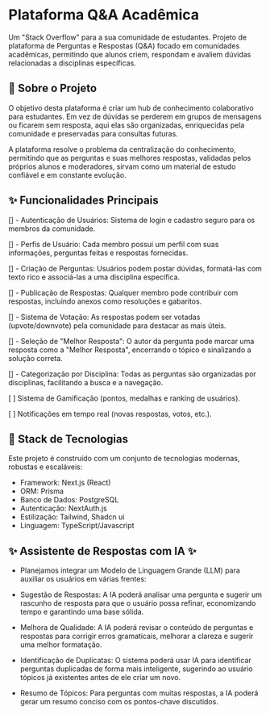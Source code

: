 # Plataforma Q&A Acadêmica
Um "Stack Overflow" para a sua comunidade de estudantes. Projeto de plataforma de Perguntas e Respostas (Q&A) focado em comunidades acadêmicas, permitindo que alunos criem, respondam e avaliem dúvidas relacionadas a disciplinas específicas.

## 🎯 Sobre o Projeto
O objetivo desta plataforma é criar um hub de conhecimento colaborativo para estudantes. Em vez de dúvidas se perderem em grupos de mensagens ou ficarem sem resposta, aqui elas são organizadas, enriquecidas pela comunidade e preservadas para consultas futuras.

A plataforma resolve o problema da centralização do conhecimento, permitindo que as perguntas e suas melhores respostas, validadas pelos próprios alunos e moderadores, sirvam como um material de estudo confiável e em constante evolução.

## ✨ Funcionalidades Principais
[] - Autenticação de Usuários: Sistema de login e cadastro seguro para os membros da comunidade.

[] - Perfis de Usuário: Cada membro possui um perfil com suas informações, perguntas feitas e respostas fornecidas.

[] - Criação de Perguntas: Usuários podem postar dúvidas, formatá-las com texto rico e associá-las a uma disciplina específica.

[] - Publicação de Respostas: Qualquer membro pode contribuir com respostas, incluindo anexos como resoluções e gabaritos.

[] - Sistema de Votação: As respostas podem ser votadas (upvote/downvote) pela comunidade para destacar as mais úteis.

[] - Seleção de "Melhor Resposta": O autor da pergunta pode marcar uma resposta como a "Melhor Resposta", encerrando o tópico e sinalizando a solução correta.

[] - Categorização por Disciplina: Todas as perguntas são organizadas por disciplinas, facilitando a busca e a navegação.

[ ] Sistema de Gamificação (pontos, medalhas e ranking de usuários).

[ ] Notificações em tempo real (novas respostas, votos, etc.).

## 🚀 Stack de Tecnologias
Este projeto é construído com um conjunto de tecnologias modernas, robustas e escaláveis:

- Framework: Next.js (React)
- ORM: Prisma
- Banco de Dados: PostgreSQL
- Autenticação: NextAuth.js
- Estilização: Tailwind, Shadcn ui
- Linguagem: TypeScript/Javascript

## ✨ Assistente de Respostas com IA ✨
- Planejamos integrar um Modelo de Linguagem Grande (LLM) para auxiliar os usuários em várias frentes:

- Sugestão de Respostas: A IA poderá analisar uma pergunta e sugerir um rascunho de resposta para que o usuário possa refinar, economizando tempo e garantindo uma base sólida.

- Melhora de Qualidade: A IA poderá revisar o conteúdo de perguntas e respostas para corrigir erros gramaticais, melhorar a clareza e sugerir uma melhor formatação.

- Identificação de Duplicatas: O sistema poderá usar IA para identificar perguntas duplicadas de forma mais inteligente, sugerindo ao usuário tópicos já existentes antes de ele criar um novo.

- Resumo de Tópicos: Para perguntas com muitas respostas, a IA poderá gerar um resumo conciso com os pontos-chave discutidos.